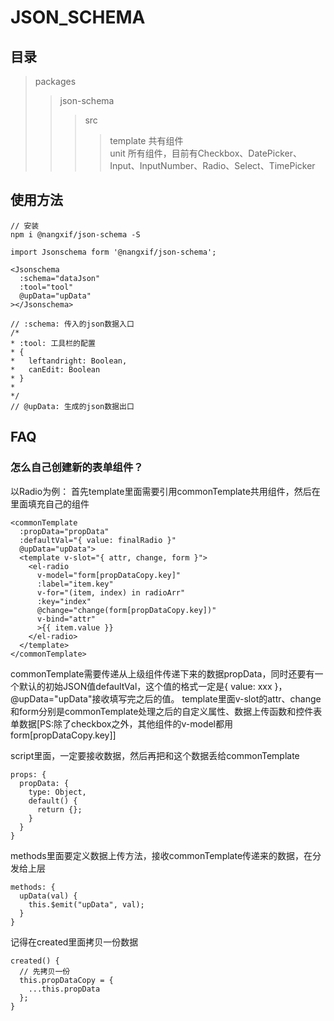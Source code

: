 # JSON_SCHEMA

## 目录

>packages 
>>json-schema 
>>>src 
>>>>template  共有组件  
>>>>unit 所有组件，目前有Checkbox、DatePicker、Input、InputNumber、Radio、Select、TimePicker

## 使用方法

```
// 安装
npm i @nangxif/json-schema -S

import Jsonschema form '@nangxif/json-schema';

<Jsonschema
  :schema="dataJson"
  :tool="tool"
  @upData="upData"
></Jsonschema>

// :schema: 传入的json数据入口
/*
* :tool: 工具栏的配置
* {
*   leftandright: Boolean,
*   canEdit: Boolean
* }
*
*/ 
// @upData: 生成的json数据出口
```

## FAQ 
### 怎么自己创建新的表单组件？

以Radio为例：
首先template里面需要引用commonTemplate共用组件，然后在里面填充自己的组件

```
<commonTemplate
  :propData="propData"
  :defaultVal="{ value: finalRadio }"
  @upData="upData">
  <template v-slot="{ attr, change, form }">
    <el-radio
      v-model="form[propDataCopy.key]"
      :label="item.key"
      v-for="(item, index) in radioArr"
      :key="index"
      @change="change(form[propDataCopy.key])"
      v-bind="attr"
      >{{ item.value }}
    </el-radio>
  </template>
</commonTemplate>
```
commonTemplate需要传递从上级组件传递下来的数据propData，同时还要有一个默认的初始JSON值defaultVal，这个值的格式一定是{ value: xxx }，@upData="upData"接收填写完之后的值。
template里面v-slot的attr、change和form分别是commonTemplate处理之后的自定义属性、数据上传函数和控件表单数据[PS:除了checkbox之外，其他组件的v-model都用form[propDataCopy.key]]

script里面，一定要接收数据，然后再把和这个数据丢给commonTemplate
```
props: {
  propData: {
    type: Object,
    default() {
      return {};
    }
  }
}
```
methods里面要定义数据上传方法，接收commonTemplate传递来的数据，在分发给上层
```
methods: {
  upData(val) {
    this.$emit("upData", val);
  }
}
```

记得在created里面拷贝一份数据
```
created() {
  // 先拷贝一份
  this.propDataCopy = {
    ...this.propData
  };
}
```
